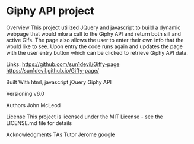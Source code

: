 # Giphy API project
Overview
This project utilized JQuery and javascript to build a dynamic webpage that would mke a call to the Giphy API and return both sill and active Gifs. The page also allows the user to enter their own info that the would like to see. Upon entry the code runs again and updates the page with the user entry button which can be clicked to retrieve Giphy API data. 

Links:
https://github.com/sun1devil/Giffy-page
https://sun1devil.github.io/Giffy-page/

Built With
html, javascript jQuery Giphy API

Versioning
v6.0

Authors
John McLeod

License
This project is licensed under the MIT License - see the LICENSE.md file for details

Acknowledgments
TAs
Tutor
Jerome
google
